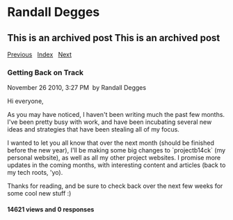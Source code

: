 # Randall Degges

## This is an archived post This is an archived post

[Previous][]   [Index][]   [Next][]

### Getting Back on Track

November 26 2010, 3:27 PM  by Randall Degges

Hi everyone,

As you may have noticed, I haven't been writing much the past few months. I've
been pretty busy with work, and have been incubating several new ideas and
strategies that have been stealing all of my focus.

I wanted to let you all know that over the next month (should be finished before
the new year), I'll be making some big changes to \`projectb14ck\` (my personal
website), as well as all my other project websites. I promise more updates in
the coming months, with interesting content and articles (back to my tech roots,
'yo).

Thanks for reading, and be sure to check back over the next few weeks for some
cool new stuff :)

#### 14621 views and 0 responses

  [Previous]: ../../../posts/2010/12/being-myself.html
  [Index]: ../../../index-6.html
  [Next]: ../../../posts/2010/10/non-profit-idea-neverending-charity.html
